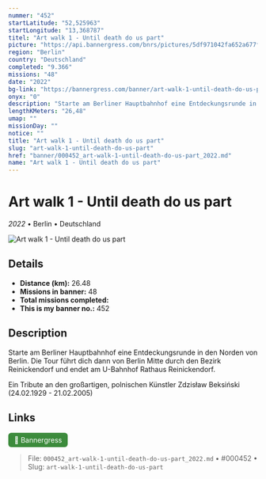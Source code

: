 ```yaml
---
nummer: "452"
startLatitude: "52,525963"
startLongitude: "13,368787"
titel: "Art walk 1 - Until death do us part"
picture: "https://api.bannergress.com/bnrs/pictures/5df971042fa652a677f4b45579f2b79e"
region: "Berlin"
country: "Deutschland"
completed: "9.366"
missions: "48"
date: "2022"
bg-link: "https://bannergress.com/banner/art-walk-1-until-death-do-us-part-2881"
onyx: "0"
description: "Starte am Berliner Hauptbahnhof eine Entdeckungsrunde in den Norden von Berlin. Die Tour führt dich dann von Berlin Mitte durch den Bezirk Reinickendorf und endet am U-Bahnhof Rathaus Reinickendorf.\n\nEin Tribute an den großartigen, polnischen Künstler Zdzisław Beksiński (24.02.1929 - 21.02.2005)"
lengthKMeters: "26,48"
umap: ""
missionDay: ""
notice: ""
title: "Art walk 1 - Until death do us part"
slug: "art-walk-1-until-death-do-us-part"
href: "banner/000452_art-walk-1-until-death-do-us-part_2022.md"
name: "Art walk 1 - Until death do us part"
---
```

# Art walk 1 - Until death do us part

*2022* • Berlin • Deutschland

![Art walk 1 - Until death do us part](https://api.bannergress.com/bnrs/pictures/5df971042fa652a677f4b45579f2b79e)



## Details
- **Distance (km):** 26.48
- **Missions in banner:** 48
- **Total missions completed:** 
- **This is my banner no.:** 452



## Description
Starte am Berliner Hauptbahnhof eine Entdeckungsrunde in den Norden von Berlin. Die Tour führt dich dann von Berlin Mitte durch den Bezirk Reinickendorf und endet am U-Bahnhof Rathaus Reinickendorf.

Ein Tribute an den großartigen, polnischen Künstler Zdzisław Beksiński (24.02.1929 - 21.02.2005)



## Links
<a href="https://bannergress.com/banner/art-walk-1-until-death-do-us-part-2881" target="_blank" style="display:inline-block;margin-right:8px;padding:6px 12px;background:#3c8b3c;color:#fff;text-decoration:none;border-radius:6px;">🔗 Bannergress</a>



> File: `000452_art-walk-1-until-death-do-us-part_2022.md` • #000452 • Slug: `art-walk-1-until-death-do-us-part`
